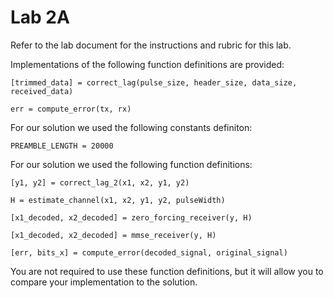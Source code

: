 # Lab 2A
Refer to the lab document for the instructions and rubric for this lab.

Implementations of the following function definitions are provided:
```
[trimmed_data] = correct_lag(pulse_size, header_size, data_size, received_data)

err = compute_error(tx, rx)
```

For our solution we used the following constants definiton:
```
PREAMBLE_LENGTH = 20000
```

For our solution we used the following function definitions:
```
[y1, y2] = correct_lag_2(x1, x2, y1, y2)

H = estimate_channel(x1, x2, y1, y2, pulseWidth)

[x1_decoded, x2_decoded] = zero_forcing_receiver(y, H)

[x1_decoded, x2_decoded] = mmse_receiver(y, H)

[err, bits_x] = compute_error(decoded_signal, original_signal)
```

You are not required to use these function definitions, but it will allow you to compare your implementation to the solution.